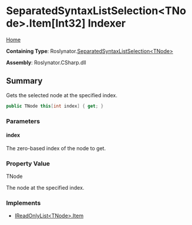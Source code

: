 <a name="_top"></a>

# SeparatedSyntaxListSelection\<TNode>\.Item\[Int32\] Indexer

[Home](../../../README.md#_top)

**Containing Type**: Roslynator\.[SeparatedSyntaxListSelection\<TNode>](../README.md#_top)

**Assembly**: Roslynator\.CSharp\.dll

## Summary

Gets the selected node at the specified index\.

```csharp
public TNode this[int index] { get; }
```

### Parameters

#### index

The zero\-based index of the node to get\. 

### Property Value

TNode

The node at the specified index\.

### Implements

* [IReadOnlyList\<TNode>.Item](https://docs.microsoft.com/en-us/dotnet/api/system.collections.generic.ireadonlylist-1.item)
